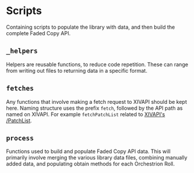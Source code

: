 # Scripts

Containing scripts to populate the library with data, and then build the complete Faded Copy API.

## `_helpers`

Helpers are reusable functions, to reduce code repetition. These can range from writing out files to returning data in a specific format.

## `fetches`

Any functions that involve making a fetch request to XIVAPI should be kept here. Naming structure uses the prefix `fetch`, followed by the API path as named on XIVAPI. For example `fetchPatchList` related to [XIVAPI's /PatchList](https://xivapi.com/PatchList).

## `process`

Functions used to build and populate Faded Copy API data. This will primarily involve merging the various library data files, combining manually added data, and populating obtain methods for each Orchestrion Roll.
